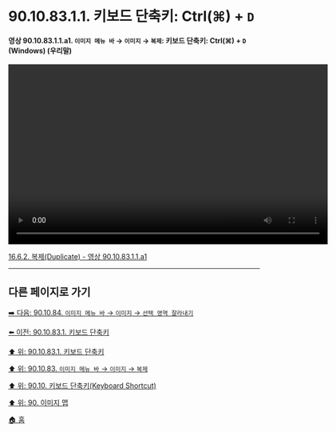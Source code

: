 # 90.10.83.1.1. 키보드 단축키: Ctrl(⌘) + `D`

<a id="90-10-83-01-01-a1"></a>

#### 영상 90.10.83.1.1.a1. `이미지 메뉴 바` → `이미지` → `복제`: 키보드 단축키: Ctrl(⌘) + `D` (Windows) (우리말)
<video controls="controls" width="640" height="360" src="https://github.com/user-attachments/assets/25165e26-2397-40d1-87c8-b258f0aeaabf"></video>

[16.6.2. 복제(Duplicate) - 영상 90.10.83.1.1.a1](./16-06-02-duplicate.md#90-10-83-01-01-a1)

***

## 다른 페이지로 가기

[➡️ 다음: 90.10.84. `이미지 메뉴 바` → `이미지` → `선택 영역 잘라내기`](./90-10-84-00-menu_image_crop_to_selection.md)

[⬅️ 이전: 90.10.83.1. 키보드 단축키](./90-10-83-01-00-keyboard_shortcut.md)

[⬆️ 위: 90.10.83.1. 키보드 단축키](./90-10-83-01-00-keyboard_shortcut.md)

[⬆️ 위: 90.10.83. `이미지 메뉴 바` → `이미지` → `복제`](./90-10-83-00-menu_image_duplicate.md)

[⬆️ 위: 90.10. 키보드 단축키(Keyboard Shortcut)](./90-10-00-keyboard_shortcut.md)

[⬆️ 위: 90. 이미지 맵](./90-00-image-map.md)

[🏠 홈](./00-home.md)